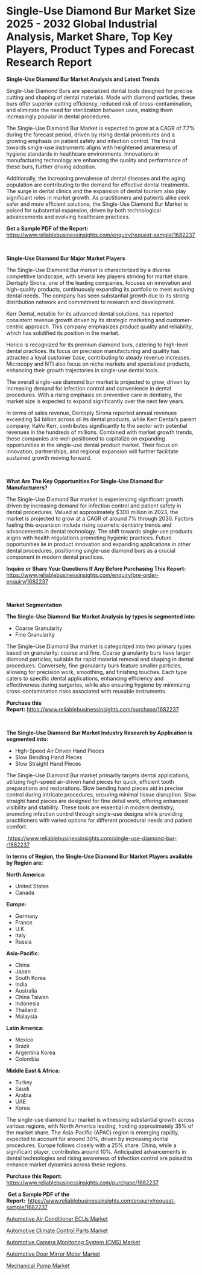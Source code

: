 <p><h1>Single-Use Diamond Bur Market Size 2025 - 2032 Global Industrial Analysis, Market Share, Top Key Players, Product Types and Forecast Research Report</h1></p><p><strong>Single-Use Diamond Bur Market Analysis and Latest Trends</strong></p>
<p><p>Single-Use Diamond Burs are specialized dental tools designed for precise cutting and shaping of dental materials. Made with diamond particles, these burs offer superior cutting efficiency, reduced risk of cross-contamination, and eliminate the need for sterilization between uses, making them increasingly popular in dental procedures.</p><p>The Single-Use Diamond Bur Market is expected to grow at a CAGR of 7.7% during the forecast period, driven by rising dental procedures and a growing emphasis on patient safety and infection control. The trend towards single-use instruments aligns with heightened awareness of hygiene standards in healthcare environments. Innovations in manufacturing technology are enhancing the quality and performance of these burs, further driving adoption.</p><p>Additionally, the increasing prevalence of dental diseases and the aging population are contributing to the demand for effective dental treatments. The surge in dental clinics and the expansion of dental tourism also play significant roles in market growth. As practitioners and patients alike seek safer and more efficient solutions, the Single-Use Diamond Bur Market is poised for substantial expansion, driven by both technological advancements and evolving healthcare practices.</p></p>
<p><strong>Get a Sample PDF of the Report:&nbsp;</strong> <a href="https://www.reliablebusinessinsights.com/enquiry/request-sample/1682237?utm_campaign=1847&utm_medium=2&utm_source=Github&utm_content=ia&utm_term=24032025&utm_id=single-use-diamond-bur">https://www.reliablebusinessinsights.com/enquiry/request-sample/1682237</a></p>
<p>&nbsp;</p>
<p><strong>Single-Use Diamond Bur Major Market Players</strong></p>
<p><p>The Single-Use Diamond Bur market is characterized by a diverse competitive landscape, with several key players striving for market share. Dentsply Sirona, one of the leading companies, focuses on innovation and high-quality products, continuously expanding its portfolio to meet evolving dental needs. The company has seen substantial growth due to its strong distribution network and commitment to research and development.</p><p>Kerr Dental, notable for its advanced dental solutions, has reported consistent revenue growth driven by its strategic marketing and customer-centric approach. This company emphasizes product quality and reliability, which has solidified its position in the market.</p><p>Horico is recognized for its premium diamond burs, catering to high-level dental practices. Its focus on precision manufacturing and quality has attracted a loyal customer base, contributing to steady revenue increases. Microcopy and NTI also focus on niche markets and specialized products, enhancing their growth trajectories in single-use dental tools.</p><p>The overall single-use diamond bur market is projected to grow, driven by increasing demand for infection control and convenience in dental procedures. With a rising emphasis on preventive care in dentistry, the market size is expected to expand significantly over the next few years.</p><p>In terms of sales revenue, Dentsply Sirona reported annual revenues exceeding $4 billion across all its dental products, while Kerr Dental’s parent company, KaVo Kerr, contributes significantly to the sector with potential revenues in the hundreds of millions. Combined with market growth trends, these companies are well-positioned to capitalize on expanding opportunities in the single-use dental product market. Their focus on innovation, partnerships, and regional expansion will further facilitate sustained growth moving forward.</p></p>
<p>&nbsp;</p>
<p><strong>What Are The Key Opportunities For Single-Use Diamond Bur Manufacturers?</strong></p>
<p><p>The Single-Use Diamond Bur market is experiencing significant growth driven by increasing demand for infection control and patient safety in dental procedures. Valued at approximately $300 million in 2023, the market is projected to grow at a CAGR of around 7% through 2030. Factors fueling this expansion include rising cosmetic dentistry trends and advancements in dental technology. The shift towards single-use products aligns with health regulations promoting hygienic practices. Future opportunities lie in product innovation and expanding applications in other dental procedures, positioning single-use diamond burs as a crucial component in modern dental practices.</p></p>
<p><strong>Inquire or Share Your Questions If Any Before Purchasing This Report:</strong> <a href="https://www.reliablebusinessinsights.com/enquiry/pre-order-enquiry/1682237?utm_campaign=1847&utm_medium=2&utm_source=Github&utm_content=ia&utm_term=24032025&utm_id=single-use-diamond-bur">https://www.reliablebusinessinsights.com/enquiry/pre-order-enquiry/1682237</a></p>
<p>&nbsp;</p>
<p><strong>Market Segmentation</strong></p>
<p><strong>The Single-Use Diamond Bur Market Analysis by types is segmented into:</strong></p>
<p><ul><li>Coarse Granularity</li><li>Fine Granularity</li></ul></p>
<p><p>The Single-Use Diamond Bur market is categorized into two primary types based on granularity: coarse and fine. Coarse granularity burs have larger diamond particles, suitable for rapid material removal and shaping in dental procedures. Conversely, fine granularity burs feature smaller particles, allowing for precision work, smoothing, and finishing touches. Each type caters to specific dental applications, enhancing efficiency and effectiveness during surgeries, while also ensuring hygiene by minimizing cross-contamination risks associated with reusable instruments.</p></p>
<p><strong>Purchase this Report:&nbsp;</strong><a href="https://www.reliablebusinessinsights.com/purchase/1682237?utm_campaign=1847&utm_medium=2&utm_source=Github&utm_content=ia&utm_term=24032025&utm_id=single-use-diamond-bur">https://www.reliablebusinessinsights.com/purchase/1682237</a></p>
<p>&nbsp;</p>
<p><strong>The Single-Use Diamond Bur Market Industry Research by Application is segmented into:</strong></p>
<p><ul><li>High-Speed Air Driven Hand Pieces</li><li>Slow Bending Hand Pieces</li><li>Slow Straight Hand Pieces</li></ul></p>
<p><p>The Single-Use Diamond Bur market primarily targets dental applications, utilizing high-speed air-driven hand pieces for quick, efficient tooth preparations and restorations. Slow bending hand pieces aid in precise control during intricate procedures, ensuring minimal tissue disruption. Slow straight hand pieces are designed for fine detail work, offering enhanced visibility and stability. These tools are essential in modern dentistry, promoting infection control through single-use designs while providing practitioners with varied options for different procedural needs and patient comfort.</p></p>
<p><a href="https://www.reliablebusinessinsights.com/single-use-diamond-bur-r1682237?utm_campaign=1847&utm_medium=2&utm_source=Github&utm_content=ia&utm_term=24032025&utm_id=single-use-diamond-bur">&nbsp;https://www.reliablebusinessinsights.com/single-use-diamond-bur-r1682237</a></p>
<p><strong>In terms of Region, the Single-Use Diamond Bur Market Players available by Region are:</strong></p>
<p>
    <p> <strong> North America: </strong>
        <ul>
            <li>United States</li>
            <li>Canada</li>
        </ul>
        </p> 
    <p> <strong> Europe: </strong>
        <ul>
            <li>Germany</li>
            <li>France</li>
            <li>U.K.</li>
            <li>Italy</li>
            <li>Russia</li>
        </ul>
        </p> 
    <p> <strong> Asia-Pacific: </strong>
        <ul>
            <li>China</li>
            <li>Japan</li>
            <li>South Korea</li>
            <li>India</li>
            <li>Australia</li>
            <li>China Taiwan</li>
            <li>Indonesia</li>
            <li>Thailand</li>
            <li>Malaysia</li>
        </ul>
        </p> 
    <p> <strong> Latin America: </strong>
        <ul>
            <li>Mexico</li>
            <li>Brazil</li>
            <li>Argentina Korea</li>
            <li>Colombia</li>
        </ul>
        </p> 
    <p> <strong> Middle East & Africa: </strong>
        <ul>
            <li>Turkey</li>
            <li>Saudi</li>
            <li>Arabia</li>
            <li>UAE</li>
            <li>Korea</li>
        </ul>
    </p>
    </p>
<p><p>The single-use diamond bur market is witnessing substantial growth across various regions, with North America leading, holding approximately 35% of the market share. The Asia-Pacific (APAC) region is emerging rapidly, expected to account for around 30%, driven by increasing dental procedures. Europe follows closely with a 25% share. China, while a significant player, contributes around 10%. Anticipated advancements in dental technologies and rising awareness of infection control are poised to enhance market dynamics across these regions.</p></p>
<p><strong>Purchase this Report: </strong><a href="https://www.reliablebusinessinsights.com/purchase/1682237?utm_campaign=1847&utm_medium=2&utm_source=Github&utm_content=ia&utm_term=24032025&utm_id=single-use-diamond-bur">https://www.reliablebusinessinsights.com/purchase/1682237</a></p>
<p>&nbsp;<strong>Get a Sample PDF of the Report:&nbsp;&nbsp;</strong><a href="https://www.reliablebusinessinsights.com/enquiry/request-sample/1682237?utm_campaign=1847&utm_medium=2&utm_source=Github&utm_content=ia&utm_term=24032025&utm_id=single-use-diamond-bur">https://www.reliablebusinessinsights.com/enquiry/request-sample/1682237</a></p>
<p><strong></strong></p>
<p><p><a href="https://github.com/olesjaquah/Market-Research-Report-List-1/blob/main/automotive-air-conditioner-ecus-market.md?utm_campaign=1847&utm_medium=2&utm_source=Github&utm_content=ia&utm_term=24032025&utm_id=single-use-diamond-bur">Automotive Air Conditioner ECUs Market</a></p><p><a href="https://github.com/edriceakeime/Market-Research-Report-List-1/blob/main/automotive-climate-control-parts-market.md?utm_campaign=1847&utm_medium=2&utm_source=Github&utm_content=ia&utm_term=24032025&utm_id=single-use-diamond-bur">Automotive Climate Control Parts Market</a></p><p><a href="https://github.com/kitsossadien/Market-Research-Report-List-1/blob/main/automotive-camera-monitoring-system-cms-market.md?utm_campaign=1847&utm_medium=2&utm_source=Github&utm_content=ia&utm_term=24032025&utm_id=single-use-diamond-bur">Automotive Camera Monitoring System (CMS) Market</a></p><p><a href="https://github.com/seppelharjap/Market-Research-Report-List-1/blob/main/automotive-door-mirror-motor-market.md?utm_campaign=1847&utm_medium=2&utm_source=Github&utm_content=ia&utm_term=24032025&utm_id=single-use-diamond-bur">Automotive Door Mirror Motor Market</a></p><p><a href="https://github.com/kitkaeberz5z/Market-Research-Report-List-1/blob/main/mechanical-pump-market.md?utm_campaign=1847&utm_medium=2&utm_source=Github&utm_content=ia&utm_term=24032025&utm_id=single-use-diamond-bur">Mechanical Pump Market</a></p></p>